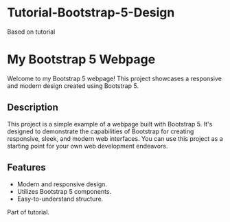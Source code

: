 # Tutorial-Bootstrap-5-Design
Based on tutorial

# My Bootstrap 5 Webpage

Welcome to my Bootstrap 5 webpage! This project showcases a responsive and modern design created using Bootstrap 5.



## Description

This project is a simple example of a webpage built with Bootstrap 5. It's designed to demonstrate the capabilities of Bootstrap for creating responsive, sleek, and modern web interfaces. You can use this project as a starting point for your own web development endeavors.

## Features

- Modern and responsive design.
- Utilizes Bootstrap 5 components.
- Easy-to-understand structure.


Part of tutorial.
